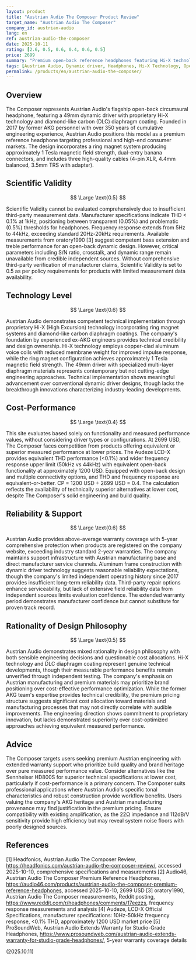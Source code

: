 ```yaml
---
layout: product
title: "Austrian Audio The Composer Product Review"
target_name: "Austrian Audio The Composer"
company_id: austrian-audio
lang: en
ref: austrian-audio-the-composer
date: 2025-10-11
rating: [2.6, 0.5, 0.6, 0.4, 0.6, 0.5]
price: 2699
summary: "Premium open-back reference headphones featuring Hi-X technology and DLC diaphragm coating, offering solid measured performance with extensive warranty support, though cost-performance is limited by high pricing relative to alternatives with superior specifications."
tags: [Austrian Audio, Dynamic driver, Headphones, Hi-X Technology, Open-back, Reference]
permalink: /products/en/austrian-audio-the-composer/
---
```

## Overview

The Composer represents Austrian Audio's flagship open-back circumaural headphone, featuring a 49mm dynamic driver with proprietary Hi-X technology and diamond-like carbon (DLC) diaphragm coating. Founded in 2017 by former AKG personnel with over 350 years of cumulative engineering experience, Austrian Audio positions this model as a premium reference headphone targeting professional and high-end consumer markets. The design incorporates a ring magnet system producing approximately 1 Tesla magnetic field strength, dual-entry banana connectors, and includes three high-quality cables (4-pin XLR, 4.4mm balanced, 3.5mm TRS with adapter).

## Scientific Validity

$$ \Large \text{0.5} $$

Scientific Validity cannot be evaluated comprehensively due to insufficient third-party measurement data. Manufacturer specifications indicate THD < 0.1% at 1kHz, positioning between transparent (0.05%) and problematic (0.5%) thresholds for headphones. Frequency response extends from 5Hz to 44kHz, exceeding standard 20Hz-20kHz requirements. Available measurements from oratory1990 [3] suggest competent bass extension and treble performance for an open-back dynamic design. However, critical parameters including S/N ratio, crosstalk, and dynamic range remain unavailable from credible independent sources. Without comprehensive third-party verification of manufacturer claims, Scientific Validity is set to 0.5 as per policy requirements for products with limited measurement data availability.

## Technology Level

$$ \Large \text{0.6} $$

Austrian Audio demonstrates competent technical implementation through proprietary Hi-X (High Excursion) technology incorporating ring magnet systems and diamond-like carbon diaphragm coatings. The company's foundation by experienced ex-AKG engineers provides technical credibility and design ownership. Hi-X technology employs copper-clad aluminum voice coils with reduced membrane weight for improved impulse response, while the ring magnet configuration achieves approximately 1 Tesla magnetic field strength. The 49mm driver with specialized multi-layer diaphragm materials represents contemporary but not cutting-edge engineering approaches. Technical implementation shows meaningful advancement over conventional dynamic driver designs, though lacks the breakthrough innovations characterizing industry-leading developments.

## Cost-Performance

$$ \Large \text{0.4} $$

This site evaluates based solely on functionality and measured performance values, without considering driver types or configurations. At 2699 USD, The Composer faces competition from products offering equivalent or superior measured performance at lower prices. The Audeze LCD-X provides equivalent THD performance (<0.1%) and wider frequency response upper limit (50kHz vs 44kHz) with equivalent open-back functionality at approximately 1200 USD. Equipped with open-back design and multiple connectivity options, and THD and frequency response are equivalent-or-better. CP = 1200 USD ÷ 2699 USD = 0.4. The calculation reflects the availability of technically superior alternatives at lower cost, despite The Composer's solid engineering and build quality.

## Reliability & Support

$$ \Large \text{0.6} $$

Austrian Audio provides above-average warranty coverage with 5-year comprehensive protection when products are registered on the company website, exceeding industry standard 2-year warranties. The company maintains support infrastructure with Austrian manufacturing base and direct manufacturer service channels. Aluminum frame construction with dynamic driver technology suggests reasonable reliability expectations, though the company's limited independent operating history since 2017 provides insufficient long-term reliability data. Third-party repair options enhance serviceability, but lack of extensive field reliability data from independent sources limits evaluation confidence. The extended warranty period demonstrates manufacturer confidence but cannot substitute for proven track record.

## Rationality of Design Philosophy

$$ \Large \text{0.5} $$

Austrian Audio demonstrates mixed rationality in design philosophy with both sensible engineering decisions and questionable cost allocations. Hi-X technology and DLC diaphragm coating represent genuine technical developments, though their measurable performance benefits remain unverified through independent testing. The company's emphasis on Austrian manufacturing and premium materials may prioritize brand positioning over cost-effective performance optimization. While the former AKG team's expertise provides technical credibility, the premium pricing structure suggests significant cost allocation toward materials and manufacturing processes that may not directly correlate with audible improvements. The engineering direction shows commitment to proprietary innovation, but lacks demonstrated superiority over cost-optimized approaches achieving equivalent measured performance.

## Advice

The Composer targets users seeking premium Austrian engineering with extended warranty support who prioritize build quality and brand heritage over pure measured performance value. Consider alternatives like the Sennheiser HD800S for superior technical specifications at lower cost, particularly if cost-performance is a primary concern. The Composer suits professional applications where Austrian Audio's specific tonal characteristics and robust construction provide workflow benefits. Users valuing the company's AKG heritage and Austrian manufacturing provenance may find justification in the premium pricing. Ensure compatibility with existing amplification, as the 22Ω impedance and 112dB/V sensitivity provide high efficiency but may reveal system noise floors with poorly designed sources.

## References

[1] Headfonics, Austrian Audio The Composer Review, https://headfonics.com/austrian-audio-the-composer-review/, accessed 2025-10-10, comprehensive specifications and measurements
[2] Audio46, Austrian Audio The Composer Premium Reference Headphones, https://audio46.com/products/austrian-audio-the-composer-premium-reference-headphones, accessed 2025-10-10, 2699 USD
[3] oratory1990, Austrian Audio The Composer measurements, Reddit posting, https://www.reddit.com/r/headphones/comments/17eezzs, frequency response measurements and analysis
[4] Audeze, LCD-X Official Specifications, manufacturer specifications: 10Hz-50kHz frequency response, <0.1% THD, approximately 1200 USD market price
[5] ProSoundWeb, Austrian Audio Extends Warranty for Studio-Grade Headphones, https://www.prosoundweb.com/austrian-audio-extends-warranty-for-studio-grade-headphones/, 5-year warranty coverage details

(2025.10.11)